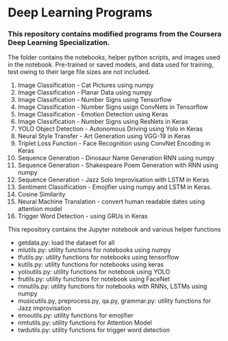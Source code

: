 # Deep Learning Programs

### This repository contains modified programs from the Coursera Deep Learning Specialization.

The folder contains the notebooks, helper python scripts, and images used in the notebook.
Pre-trained or saved models, and data used for training, test owing to their large file sizes are not included. 

1. Image Classification - Cat Pictures using numpy
2. Image Classification - Planar Data using numpy
3. Image Classification - Number Signs using Tensorflow
4. Image Classification - Number Signs usign ConvNets in Tensorflow
5. Image Classification - Emotion Detection using Keras
6. Image Classification - Number Signs using ResNets in Keras
7. YOLO Object Detection - Autonomous Driving using Yolo in Keras
8. Neural Style Transfer - Art Generation using VGG-19 in Keras
9. Triplet Loss Function - Face Recognition using ConvNet Encoding in Keras
10. Sequence Generation - Dinosaur Name Generation RNN using numpy
11. Sequence Generation - Shakespeare Poem Generation with RNN using numpy
12. Sequence Generation - Jazz Solo Improvisation with LSTM in Keras
13. Sentiment Classification - Emojifier using numpy and LSTM in Keras. 
14. Cosine Similarity
15. Neural Machine Translation - convert human readable dates using attention model
16. Trigger Word Detection - using GRUs in Keras

This repository contains the Jupyter notebook and various helper functions
 - getdata.py: load the dataset for all
 - mlutils.py: utility functions for notebooks using numpy
 - tfutils.py: utility functions for notebooks using tensorflow
 - kutils.py: utility functions for notebooks using keras
 - yoloutils.py: utility functions for notebook using YOLO
 - frutils.py: utility functions for notebook using FaceNet
 - rnnutils.py: utility functions for notebooks with RNNs, LSTMs using numpy
 - musicutils.py, preprocess.py, qa.py, grammar.py: utility functions for Jazz improvisation
 - emoutils.py: utility functions for emojifier
 - nmtutils.py: utility functions for Attention Model
 - twdutils.py: utility functions for trigger word detection
 
